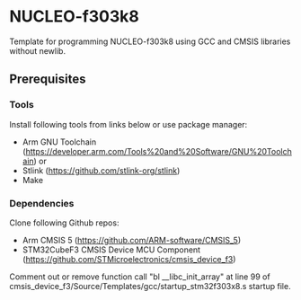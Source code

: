 # NUCLEO-f303k8
Template for programming NUCLEO-f303k8 using GCC and CMSIS libraries without newlib.

## Prerequisites
### Tools
Install following tools from links below or use package manager:
- Arm GNU Toolchain (https://developer.arm.com/Tools%20and%20Software/GNU%20Toolchain) or 
- Stlink (https://github.com/stlink-org/stlink)
- Make
### Dependencies
Clone following Github repos:
- Arm CMSIS 5 (https://github.com/ARM-software/CMSIS_5)
- STM32CubeF3 CMSIS Device MCU Component (https://github.com/STMicroelectronics/cmsis_device_f3)

Comment out or remove function call "bl __libc_init_array" at line 99 of cmsis_device_f3/Source/Templates/gcc/startup_stm32f303x8.s startup file.
